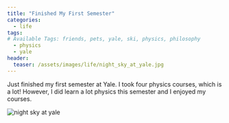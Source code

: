 ```yaml
---
title: "Finished My First Semester"
categories:
  - life
tags:
# Available Tags: friends, pets, yale, ski, physics, philosophy
  - physics
  - yale
header:
  teaser: /assets/images/life/night_sky_at_yale.jpg
---
```


Just finished my first semester at Yale. I took four physics courses,
which is a lot! However, I did learn a lot physics this semester and I enjoyed my courses.

![night sky at yale](/assets/images/pets/life/night_sky_at_yale.jpg)
